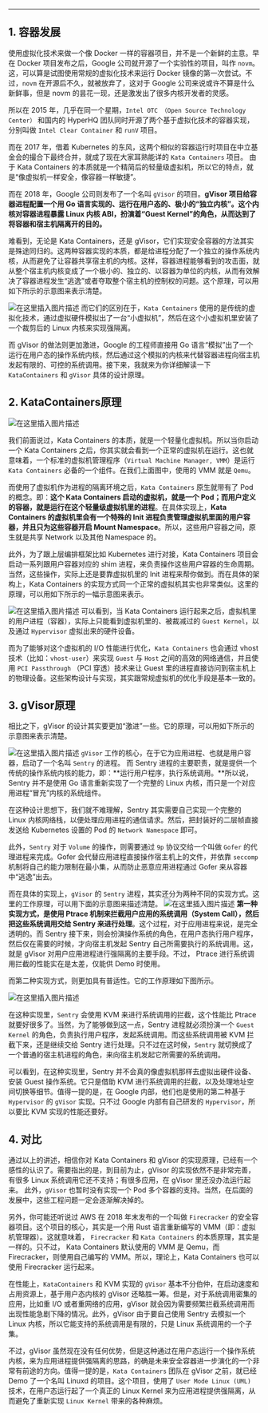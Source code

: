 

-----------

##  1. 容器发展
使用虚拟化技术来做一个像 Docker 一样的容器项目，并不是一个新鲜的主意。早在 Docker 项目发布之后，Google 公司就开源了一个实验性的项目，叫作 `novm`。这，可以算是试图使用常规的虚拟化技术来运行 Docker 镜像的第一次尝试。不过，`novm` 在开源后不久，就被放弃了，这对于 Google 公司来说或许不算是什么新鲜事，但是 novm 的昙花一现，还是激发出了很多内核开发者的灵感。

所以在 2015 年，几乎在同一个星期，`Intel OTC （Open Source Technology Center）` 和国内的 HyperHQ 团队同时开源了两个基于虚拟化技术的容器实现，分别叫做 `Intel Clear Container` 和 `runV` 项目。

而在 2017 年，借着 Kubernetes 的东风，这两个相似的容器运行时项目在中立基金会的撮合下最终合并，就成了现在大家耳熟能详的 `Kata Containers` 项目。 由于 Kata Containers 的本质就是一个精简后的轻量级虚拟机，所以它的特点，就是“像虚拟机一样安全，像容器一样敏捷”。

而在 2018 年，Google 公司则发布了一个名叫 `gVisor` 的项目。**gVisor 项目给容器进程配置一个用 Go 语言实现的、运行在用户态的、极小的“独立内核”。这个内核对容器进程暴露 Linux 内核 ABI，扮演着“Guest Kernel”的角色，从而达到了将容器和宿主机隔离开的目的。**

难看到，无论是 Kata Containers，还是 gVisor，它们实现安全容器的方法其实是殊途同归的。这两种容器实现的本质，都是给进程分配了一个独立的操作系统内核，从而避免了让容器共享宿主机的内核。这样，容器进程能够看到的攻击面，就从整个宿主机内核变成了一个极小的、独立的、以容器为单位的内核，从而有效解决了容器进程发生“逃逸”或者夺取整个宿主机的控制权的问题。这个原理，可以用如下所示的示意图来表示清楚。

![在这里插入图片描述](https://i-blog.csdnimg.cn/blog_migrate/e4f9c9e3498db5a63fe34310aa106aee.png)
而它们的区别在于，`Kata Containers` 使用的是传统的虚拟化技术，通过虚拟硬件模拟出了一台“小虚拟机”，然后在这个小虚拟机里安装了一个裁剪后的 Linux 内核来实现强隔离。

而 gVisor 的做法则更加激进，Google 的工程师直接用 Go 语言“模拟”出了一个运行在用户态的操作系统内核，然后通过这个模拟的内核来代替容器进程向宿主机发起有限的、可控的系统调用。接下来，我就来为你详细解读一下 `KataContainers` 和 `gVisor` 具体的设计原理。

##  2. KataContainers原理
![在这里插入图片描述](https://i-blog.csdnimg.cn/blog_migrate/4c6f0f8c1125d6a66bc28ea7885df321.png)

我们前面说过，Kata Containers 的本质，就是一个轻量化虚拟机。所以当你启动一个 Kata Containers 之后，你其实就会看到一个正常的虚拟机在运行。这也就意味着，一个标准的虚拟机管理程序（`Virtual Machine Manager, VMM`）是运行 `Kata Containers` 必备的一个组件。在我们上面图中，使用的 VMM 就是 `Qemu`。

而使用了虚拟机作为进程的隔离环境之后，`Kata Containers` 原生就带有了 Pod 的概念。即：**这个 Kata Containers 启动的虚拟机，就是一个 Pod；而用户定义的容器，就是运行在这个轻量级虚拟机里的进程**。在具体实现上，**Kata Containers 的虚拟机里会有一个特殊的 Init 进程负责管理虚拟机里面的用户容器，并且只为这些容器开启 Mount Namespace**。所以，这些用户容器之间，原生就是共享 Network 以及其他 Namespace 的。

此外，为了跟上层编排框架比如 Kubernetes 进行对接，Kata Containers 项目会启动一系列跟用户容器对应的 shim 进程，来负责操作这些用户容器的生命周期。当然，这些操作，实际上还是要靠虚拟机里的 Init 进程来帮你做到。而在具体的架构上，Kata Containers 的实现方式同一个正常的虚拟机其实也非常类似。这里的原理，可以用如下所示的一幅示意图来表示。

![在这里插入图片描述](https://i-blog.csdnimg.cn/blog_migrate/d9365f97c1abecb3b040dd20958ec55c.png)
可以看到，当 Kata Containers 运行起来之后，虚拟机里的用户进程（容器），实际上只能看到虚拟机里的、被裁减过的 `Guest Kernel`，以及通过 `Hypervisor` 虚拟出来的硬件设备。

而为了能够对这个虚拟机的 I/O 性能进行优化，`Kata Containers` 也会通过 vhost 技术（比如：`vhost-user`）来实现 `Guest` 与 `Host` 之间的高效的网络通信，并且使用 `PCI Passthrough` （PCI 穿透）技术来让 Guest 里的进程直接访问到宿主机上的物理设备。这些架构设计与实现，其实跟常规虚拟机的优化手段是基本一致的。

##  3. gVisor原理

相比之下，gVisor 的设计其实要更加“激进”一些。它的原理，可以用如下所示的示意图来表示清楚。

![在这里插入图片描述](https://i-blog.csdnimg.cn/blog_migrate/758776d4e9e7263bad95ec8807bdbc88.png)
`gVisor` 工作的核心，在于它为应用进程、也就是用户容器，启动了一个名叫 `Sentry` 的进程。 而 Sentry 进程的主要职责，就是提供一个传统的操作系统内核的能力，即：**运行用户程序，执行系统调用。**所以说，Sentry 并不是使用 Go 语言重新实现了一个完整的 Linux 内核，而只是一个对应用进程“冒充”内核的系统组件。

在这种设计思想下，我们就不难理解，Sentry 其实需要自己实现一个完整的 Linux 内核网络栈，以便处理应用进程的通信请求。然后，把封装好的二层帧直接发送给 Kubernetes 设置的 Pod 的 `Network Namespace` 即可。

此外，`Sentry` 对于 `Volume` 的操作，则需要通过 `9p` 协议交给一个叫做 `Gofer` 的代理进程来完成。Gofer 会代替应用进程直接操作宿主机上的文件，并依靠 `seccomp` 机制将自己的能力限制在最小集，从而防止恶意应用进程通过 Gofer 来从容器中“逃逸”出去。

而在具体的实现上，`gVisor` 的 `Sentry` 进程，其实还分为两种不同的实现方式。这里的工作原理，可以用下面的示意图来描述清楚。
![在这里插入图片描述](https://i-blog.csdnimg.cn/blog_migrate/fcfd93adc6dc079d73c3291a260bf3cc.png)
**第一种实现方式，是使用 Ptrace 机制来拦截用户应用的系统调用（System Call），然后把这些系统调用交给 Sentry 来进行处理**。这个过程，对于应用进程来说，是完全透明的。而 Sentry 接下来，则会扮演操作系统的角色，在用户态执行用户程序，然后仅在需要的时候，才向宿主机发起 Sentry 自己所需要执行的系统调用。这，就是 gVisor 对用户应用进程进行强隔离的主要手段。不过， Ptrace 进行系统调用拦截的性能实在是太差，仅能供 Demo 时使用。

而第二种实现方式，则更加具有普适性。它的工作原理如下图所示。

![在这里插入图片描述](https://i-blog.csdnimg.cn/blog_migrate/226c80093ae2562ce03d9671b34b1d5b.png)

在这种实现里，`Sentry` 会使用 KVM 来进行系统调用的拦截，这个性能比 Ptrace 就要好很多了。当然，为了能够做到这一点，Sentry 进程就必须扮演一个 `Guest Kernel` 的角色，负责执行用户程序，发起系统调用。而这些系统调用被 KVM 拦截下来，还是继续交给 Sentry 进行处理。只不过在这时候，`Sentry` 就切换成了一个普通的宿主机进程的角色，来向宿主机发起它所需要的系统调用。

可以看到，在这种实现里，Sentry 并不会真的像虚拟机那样去虚拟出硬件设备、安装 Guest 操作系统。它只是借助 KVM 进行系统调用的拦截，以及处理地址空间切换等细节。值得一提的是，在 Google 内部，他们也是使用的第二种基于 `Hypervisor` 的 `gVisor` 实现。只不过 Google 内部有自己研发的 `Hypervisor`，所以要比 KVM 实现的性能还要好。

## 4. 对比
通过以上的讲述，相信你对 Kata Containers 和 gVisor 的实现原理，已经有一个感性的认识了。需要指出的是，到目前为止，gVisor 的实现依然不是非常完善，有很多 Linux 系统调用它还不支持；有很多应用，在 gVisor 里还没办法运行起来。 此外，`gVisor` 也暂时没有实现一个 Pod 多个容器的支持。当然，在后面的发展中，这些工程问题一定会逐渐解决掉的。

另外，你可能还听说过 AWS 在 2018 年末发布的一个叫做 `Firecracker` 的安全容器项目。这个项目的核心，其实是一个用 Rust 语言重新编写的 VMM（即：虚拟机管理器）。这就意味着， `Firecracker` 和 `Kata Containers` 的本质原理，其实是一样的。只不过， Kata Containers 默认使用的 VMM 是 Qemu，而 Firecracker，则使用自己编写的 VMM。所以，理论上，Kata Containers 也可以使用 Firecracker 运行起来。

在性能上，`KataContainers` 和 KVM 实现的 `gVisor` 基本不分伯仲，在启动速度和占用资源上，基于用户态内核的 gVisor 还略胜一筹。但是，对于系统调用密集的应用，比如重 I/O 或者重网络的应用，gVisor 就会因为需要频繁拦截系统调用而出现性能急剧下降的情况。此外，gVisor 由于要自己使用 Sentry 去模拟一个 Linux 内核，所以它能支持的系统调用是有限的，只是 Linux 系统调用的一个子集。

不过，gVisor 虽然现在没有任何优势，但是这种通过在用户态运行一个操作系统内核，来为应用进程提供强隔离的思路，的确是未来安全容器进一步演化的一个非常有前途的方向。值得一提的是，`Kata Containers` 团队在 gVisor 之前，就已经 Demo 了一个名叫 Linuxd 的项目。这个项目，使用了 `User Mode Linux (UML)` 技术，在用户态运行起了一个真正的 Linux Kernel 来为应用进程提供强隔离，从而避免了重新实现 `Linux Kernel` 带来的各种麻烦。
